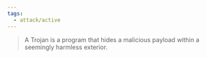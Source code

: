 ```yaml
---
tags:
  - attack/active
---
```


> A Trojan is a program that hides a malicious payload within a seemingly harmless exterior.

